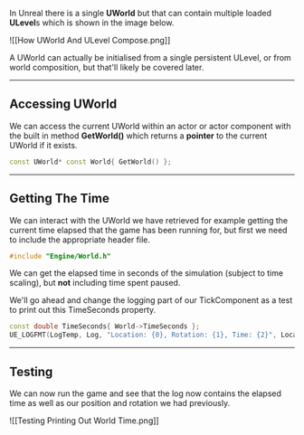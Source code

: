 In Unreal there is a single **UWorld** but that can contain multiple loaded **ULevel**s which is shown in the image below.

![[How UWorld And ULevel Compose.png]]

A UWorld can actually be initialised from a single persistent ULevel, or from world composition, but that'll likely be covered later.

---
## Accessing UWorld

We can access the current UWorld within an actor or actor component with the built in method  **GetWorld()** which returns a **pointer** to the current UWorld if it exists.

```cpp
const UWorld* const World{ GetWorld() };
```

---
## Getting The Time

We can interact with the UWorld we have retrieved for example getting the current time elapsed that the game has been running for, but first we need to include the appropriate header file.

```cpp
#include "Engine/World.h"
```

We can get the elapsed time in seconds of the simulation (subject to time scaling), but **not** including time spent paused.

We'll go ahead and change the logging part of our TickComponent as a test to print out this TimeSeconds property.

```cpp
const double TimeSeconds{ World->TimeSeconds };
UE_LOGFMT(LogTemp, Log, "Location: {0}, Rotation: {1}, Time: {2}", LocationString, RotationString, TimeSeconds);
```

---
## Testing

We can now run the game and see that the log now contains the elapsed time as well as our position and rotation we had previously.

![[Testing Printing Out World Time.png]]